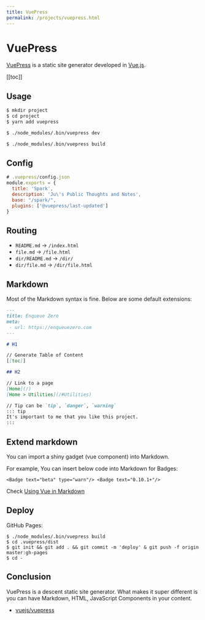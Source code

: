 ```yaml
---
title: VuePress
permalink: /projects/vuepress.html
---
```


# VuePress

[VuePress](https://vuepress.vuejs.org) is a static site generator developed in [Vue.js](https://vuejs.org/).

[[toc]]

## Usage

```bash
$ mkdir project
$ cd project
$ yarn add vuepress

$ ./node_modules/.bin/vuepress dev

$ ./node_modules/.bin/vuepress build
```

## Config

```javascript
# .vuepress/config.json
module.exports = {
  title: 'Spark',
  description: 'Ju\'s Public Thoughts and Notes',
  base: "/spark/",
  plugins: ['@vuepress/last-updated']
}
```

## Routing

* `README.md` -> `/index.html`
* `file.md` -> `/file.html`
* `dir/README.md` -> `/dir/`
* `dir/file.md` -> `/dir/file.html`

## Markdown

Most of the Markdown syntax is fine. Below are some default extensions:

```markdown
---
title: Enqueue Zero
meta:
 - url: https://enqueuezero.com
---

# H1

// Generate Table of Content
[[toc]]

## H2

// Link to a page
[Home](/)
[Home > Utilities](/#Utilities)

// Tip can be `tip`, `danger`, `warning`
::: tip
It's important to me that you like this project.
:::
```

## Extend markdown

You can import a shiny gadget (vue component) into Markdown.

For example, You can insert below code into Markdown for Badges: <Badge text="beta" type="warn"/> <Badge text="0.10.1+"/>

```
<Badge text="beta" type="warn"/> <Badge text="0.10.1+"/>
```

Check [Using Vue in Markdown](https://vuepress.vuejs.org/guide/using-vue.html#script-style-hoisting)

## Deploy

GitHub Pages:

```
$ ./node_modules/.bin/vuepress build
$ cd .vuepress/dist
$ git init && git add . && git commit -m 'deploy' & git push -f origin master:gh-pages
$ cd -
```

## Conclusion

VuePress is a descent static site generator. What makes it super different is you can have Markdown, HTML, JavaScript Components in your content.

* [vuejs/vuepress](https://github.com/vuejs/vuepress)
